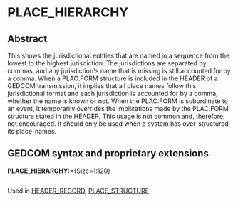 ﻿<!-- licence GPL V2, cf https://github.com/TitiFix/geneweb -->
# PLACE_HIERARCHY
## Abstract
This shows the jurisdictional entities that are named in a sequence from the lowest to the highest
jurisdiction. The jurisdictions are separated by commas, and any jurisdiction's name that is missing is
still accounted for by a comma. When a PLAC.FORM structure is included in the HEADER of a
GEDCOM transmission, it implies that all place names follow this jurisdictional format and each
jurisdiction is accounted for by a comma, whether the name is known or not. When the PLAC.FORM
is subordinate to an event, it temporarily overrides the implications made by the PLAC.FORM
structure stated in the HEADER. This usage is not common and, therefore, not encouraged. It should
only be used when a system has over-structured its place-names.


## GEDCOM syntax and proprietary extensions

**PLACE_HIERARCHY**:={Size=1:120}
<pre>
</pre>
Used in <a href=Ged.HEADER_RECORD.md>HEADER_RECORD</a>, <a href=Ged.PLACE_STRUCTURE.md>PLACE_STRUCTURE</a><br />

